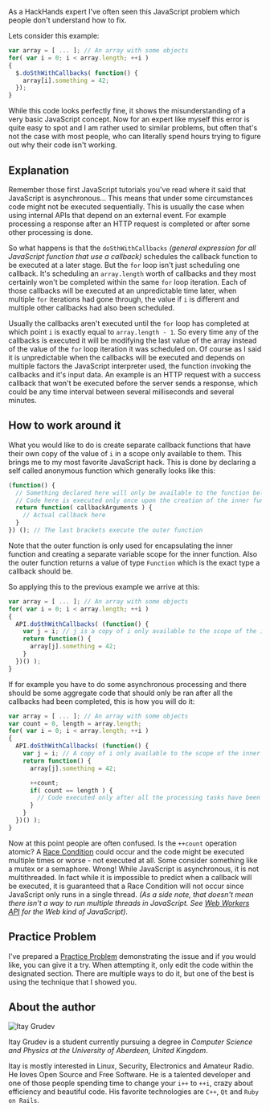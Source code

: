 As a HackHands expert I've often seen this JavaScript problem which people don't
understand how to fix.

Lets consider this example:

```javascript
var array = [ ... ]; // An array with some objects
for( var i = 0; i < array.length; ++i )
{
  $.doSthWithCallbacks( function() {
    array[i].something = 42;
  });
}
```

While this code looks perfectly fine, it shows the misunderstanding of a very
basic JavaScript concept. Now for an expert like myself this error is quite
easy to spot and I am rather used to similar problems, but often that's not the
case with most people, who can literally spend hours trying to figure out why
their code isn't working.

Explanation
-----------

Remember those first JavaScript tutorials you've read where it said that
JavaScript is asynchronous... This means that under some circumstances code
might not be executed sequentially. This is usually the case when using internal
APIs that depend on an external event. For example processing a response after
an HTTP request is completed or after some other processing is done.

So what happens is that the `doSthWithCallbacks`
_(general expression for all JavaScript function that use a callback)_ schedules
the callback function to be executed at a later stage. But the `for` loop isn't
just scheduling one callback. It's scheduling an `array.length` worth of
callbacks and they most certainly won't be completed within the same `for` loop
iteration. Each of those callbacks will be executed at an unpredictable time
later, when multiple `for` iterations had gone through, the value if `i` is
different and multiple other callbacks had also been scheduled.

Usually the callbacks aren't executed until the `for` loop has completed at
which point `i` is exactly equal to `array.length - 1`. So every time any of the
callbacks is executed it will be modifying the last value of the array instead
of the value of the `for` loop iteration it was scheduled on. Of course as I
said it is unpredictable when the callbacks will be executed and depends on
multiple factors the JavaScript interpreter used, the function invoking the
callbacks and it's input data. An example is an HTTP request with a success
callback that won't be executed before the server sends a response, which could
be any time interval between several milliseconds and several minutes.

How to work around it
----------------------

What you would like to do is create separate callback functions that have their
own copy of the value of `i` in a scope only available to them. This brings me
to my most favorite JavaScript hack. This is done by declaring a self called
anonymous function which generally looks like this:

```javascript
(function() {
  // Something declared here will only be available to the function below.
  // Code here is executed only once upon the creation of the inner function
  return function( callbackArguments ) {
    // Actual callback here
  }
}) (); // The last brackets execute the outer function
```

Note that the outer function is only used for encapsulating the inner function
and creating a separate variable scope for the inner function. Also the outer
function returns a value of type `Function` which is the exact type a callback
should be.

So applying this to the previous example we arrive at this:

```javascript
var array = [ ... ]; // An array with some objects
for( var i = 0; i < array.length; ++i )
{
  API.doSthWithCallbacks( (function() {
    var j = i; // j is a copy of i only available to the scope of the inner function
    return function() {
      array[j].something = 42;
    }
  })() );
}
```

If for example you have to do some asynchronous processing and there should be
some aggregate code that should only be ran after all the callbacks had been
completed, this is how you will do it:

```javascript
var array = [ ... ]; // An array with some objects
var count = 0, length = array.length;
for( var i = 0; i < array.length; ++i )
{
  API.doSthWithCallbacks( (function() {
    var j = i; // A copy of i only available to the scope of the inner function
    return function() {
      array[j].something = 42;

      ++count;
      if( count == length ) {
        // Code executed only after all the processing tasks have been completed
      }
    }
  })() );
}
```

Now at this point people are often confused. Is the `++count` operation atomic?
A [Race Condition][wiki-race-condition] could occur and the code might be
executed multiple times or worse - not executed at all. Some consider something
like a mutex or a semaphore. Wrong! While JavaScript is asynchronous, it is not
multithreaded. In fact while it is impossible to predict when a callback will be
executed, it is guaranteed that a Race Condition will not occur since JavaScript
only runs in a single thread. _(As a side note, that doesn't mean there isn't a
way to run multiple threads in JavaScript. See
[Web Workers API][mdn-js-workers-api] for the Web kind of JavaScript)_.

Practice Problem
----------------

I've prepared a [Practice Problem][jsfiddle-practice-problem] demonstrating the
issue and if you would like, you can give it a try. When attempting it, only
edit the code within the designated section. There are multiple ways to do it,
but one of the best is using the technique that I showed you.

About the author
----------------

![Itay Grudev](https://gravatar.com/avatar/37aeb9f5242f93cec35e98e464ed7424?s=200)

Itay Grudev is a student currently pursuing a degree in _Computer Science and
Physics at the University of Aberdeen, United Kingdom_.

Itay is mostly interested in Linux, Security, Electronics and Amateur Radio. He
loves Open Source and Free Software. He is a talented developer and one of those
people spending time to change your `i++` to `++i`, crazy about efficiency and
beautiful code. His favorite technologies are `C++`, `Qt` and `Ruby on Rails`.

[mdn-js-workers-api]: https://developer.mozilla.org/en/docs/Web/API/Worker
[wiki-race-condition]: https://en.wikipedia.org/wiki/Race_condition
[jsfiddle-practice-problem]: https://jsfiddle.net/ItayGrudev/hmw0gk4c/
